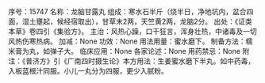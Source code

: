 序号：15747
名称：龙脑甘露丸
组成：寒水石半斤（烧半日，净地坑内，盆合四面，湿土壅起，候经宿取出），甘草末2两，天竺黄2两，龙脑2分。
出处：《证类本草》卷四引《集验方》。
主治：风热心躁，口干狂言，浑身壮热，中诸毒及一切风热伤寒热病。
加减：None
功效：None
用法用量：蜜水磨下。
制备方法：糯米膏为丸，如弹子大。
临床应用：None
各家论述：None
用药禁忌：None
附注：《普济方》引《广南四时摄生论》本方用法：生姜蜜水磨下半丸。如中药毒，入板蓝根汁同服。小儿一丸分为四服，更少入腻粉。

